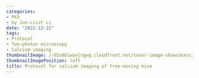 ```yaml
---
categories:
- PKU
- by Jun-Liszt Li
date: "2022-12-22"
tags:
- Protocol
- Two-photon microscopy
- Calcium imaging
thumbnailImage: //d1u9biwaxjngwg.cloudfront.net/cover-image-showcase/city-750.jpg
thumbnailImagePosition: left
title: Protocol for calcium imaging of free-moving mice
---
```





























